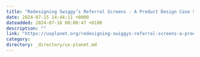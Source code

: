 ```yaml
---
title: "Redesigning Swiggy’s Referral Screens - A Product Design Case Study."
date: 2024-07-15 14:44:11 +0000
dateadded: 2024-07-16 00:00:47 +0100
description: ""
link: "https://uxplanet.org/redesigning-swiggys-referral-screens-a-product-design-case-study-0c7409e7ead8?source=rss----819cc2aaeee0---4"
category:
directory: _directory/ux-planet.md
---
```

